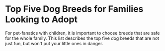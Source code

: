 # Top Five Dog Breeds for Families Looking to Adopt
For pet-fanatics with children, it is important to choose breeds that are safe for the whole family. This list describes the top five dog breeds that are not just fun, but won't put your little ones in danger.



